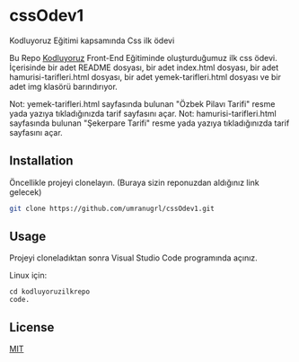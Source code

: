 # cssOdev1
Kodluyoruz Eğitimi kapsamında Css ilk ödevi

Bu Repo [Kodluyoruz](https://www.kodluyoruz.org) Front-End Eğitiminde oluşturduğumuz ilk css ödevi. İçerisinde bir adet README dosyası, bir adet index.html dosyası, bir adet hamurisi-tarifleri.html dosyası, bir adet yemek-tarifleri.html dosyası ve bir adet img klasörü barındırıyor.

Not: yemek-tarifleri.html sayfasında bulunan "Özbek Pilavı Tarifi" resme yada yazıya tıkladığınızda tarif sayfasını açar.
Not: hamurisi-tarifleri.html sayfasında bulunan "Şekerpare Tarifi" resme yada yazıya tıkladığınızda tarif sayfasını açar.


## Installation
Öncellikle projeyi clonelayın. (Buraya sizin reponuzdan aldığınız link gelecek)

```bash
git clone https://github.com/umranugrl/cssOdev1.git
```

## Usage

Projeyi cloneladıktan sonra Visual Studio Code programında açınız.

Linux için:
```linux
cd kodluyoruzilkrepo
code.
```

## License

[MIT](https://choosealicense.com/licenses/mit/)
